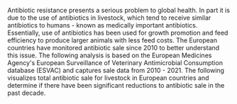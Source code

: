Antibiotic resistance presents a serious problem to global health. In part it is 
due to the use of antibiotics in livestock, which tend to receive similar antibiotics 
to humans - known as medically important antibiotics. Essentially, use of antibiotics 
has been used for growth promotion and feed efficiency to produce larger animals 
with less feed costs. The European countries have monitored antibiotic sale 
since 2010 to better understand this issue. The following analysis is based on
the European Medicines Agency's European Surveillance of Veterinary Antimicrobial 
Consumption database (ESVAC) and captures sale data from 2010 - 2021. The following 
visualizes total antibiotic sale for livestock in European countries and determine 
if there have been significant reductions to antibiotic sale in the past decade. 
